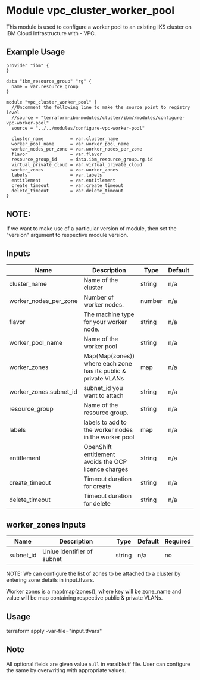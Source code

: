 # Module vpc_cluster_worker_pool

This module is used to configure a worker pool to an existing IKS cluster on IBM Cloud Infrastructure with - VPC.

## Example Usage
```
provider "ibm" {
}

data "ibm_resource_group" "rg" {
  name = var.resource_group
}

module "vpc_cluster_worker_pool" {
  //Uncomment the following line to make the source point to registry level
  //source = "terraform-ibm-modules/cluster/ibm//modules/configure-vpc-worker-pool"
  source = "../../modules/configure-vpc-worker-pool"

  cluster_name          = var.cluster_name
  worker_pool_name      = var.worker_pool_name
  worker_nodes_per_zone = var.worker_nodes_per_zone
  flavor                = var.flavor
  resource_group_id     = data.ibm_resource_group.rg.id
  virtual_private_cloud = var.virtual_private_cloud
  worker_zones          = var.worker_zones
  labels                = var.labels
  entitlement           = var.entitlement
  create_timeout        = var.create_timeout
  delete_timeout        = var.delete_timeout
}
```
## NOTE:

If we want to make use of a particular version of module, then set the "version" argument to respective module version.

<!-- BEGINNING OF PRE-COMMIT-TERRAFORM DOCS HOOK -->
## Inputs

| Name                              | Description                                                    | Type   | Default | Required |
|-----------------------------------|----------------------------------------------------------------|--------|---------|----------|
| cluster\_name                     | Name of the cluster                                            | string | n/a     | yes      |
| worker\_nodes\_per\_zone          | Number of worker nodes.                                        | number | n/a     | yes      |
| flavor                            | The machine type for your worker node.                         | string | n/a     | yes      |
| worker\_pool\_name                | Name of the worker pool                                        | string | n/a     | yes      |
| worker\_zones                     | Map(Map(zones)) where each zone has its public & private VLANs | map    | n/a     | yes      |
| worker\_zones.subnet_id           | subnet_id you want to attach                                   | string | n/a     | yes      |
| resource\_group                   |  Name of the resource group.                                   | string | n/a     | no       |
| labels                            | labels to add to the worker nodes in the worker pool           | map    | n/a     | no       |
| entitlement                       | OpenShift entitlement avoids the OCP licence charges           | string | n/a     | no       |
| create_timeout                    | Timeout duration for create                                    | string | n/a     | no       |
| delete_timeout                    | Timeout duration for delete                                    | string | n/a     | no       |

<!-- END OF PRE-COMMIT-TERRAFORM DOCS HOOK -->

<!-- BEGINNING OF PRE-COMMIT-TERRAFORM DOCS HOOK -->

## worker_zones Inputs

| Name                              | Description                                           | Type   | Default | Required |
|-----------------------------------|-------------------------------------------------------|--------|---------|----------|
| subnet_id                         | Uniue identifier of subnet                            | string | n/a     | no       |

<!-- END OF PRE-COMMIT-TERRAFORM DOCS HOOK -->

NOTE: We can configure the list of zones to be attached to a cluster by entering zone details in input.tfvars.

Worker zones is a map(map(zones)), where key will be zone_name and value will be map containing respective public & private VLANs.

## Usage

terraform apply -var-file="input.tfvars"

## Note

All optional fields are given value `null` in varaible.tf file. User can configure the same by overwriting with appropriate values.

